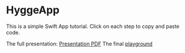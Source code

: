 # HyggeApp
This is a simple Swift App tutorial. 
Click on each step to copy and paste code.

The full presentation: [Presentation PDF](https://github.com/jamesabela/HyggeApp/raw/main/Coding%20your%20first%20app.pdf)
The final [playground](https://github.com/jamesabela/HyggeApp/blob/main/5%20Three%20Good%20Things%20Tidied.swiftpm.zip?raw=true)
